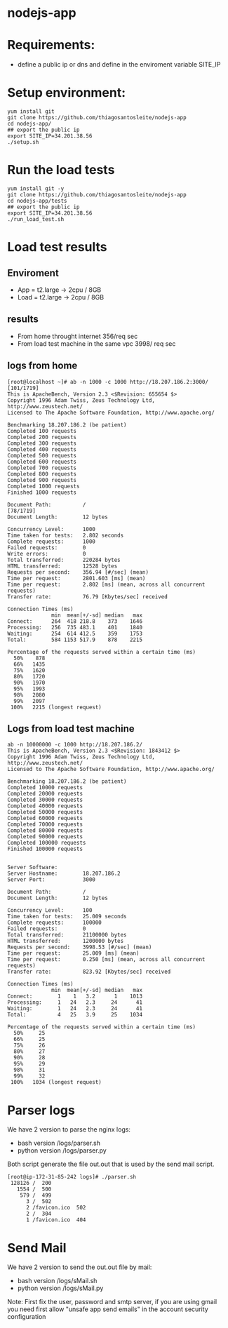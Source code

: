 # nodejs-app



# Requirements:
- define a public ip or dns and define in the enviroment variable SITE_IP

# Setup environment:
```
yum install git
git clone https://github.com/thiagosantosleite/nodejs-app
cd nodejs-app/
## export the public ip 
export SITE_IP=34.201.38.56
./setup.sh
```

# Run the load tests
````
yum install git -y 
git clone https://github.com/thiagosantosleite/nodejs-app
cd nodejs-app/tests
## export the public ip 
export SITE_IP=34.201.38.56
./run_load_test.sh
````

# Load test results
## Enviroment
- App = t2.large -> 2cpu / 8GB 
- Load = t2.large -> 2cpu / 8GB 

## results
- From home throught internet 356/req sec
- From load test machine in the same vpc 3998/ req sec

## logs from home
````
[root@localhost ~]# ab -n 1000 -c 1000 http://18.207.186.2:3000/                                                                                                                   [101/1719]
This is ApacheBench, Version 2.3 <$Revision: 655654 $>
Copyright 1996 Adam Twiss, Zeus Technology Ltd, http://www.zeustech.net/
Licensed to The Apache Software Foundation, http://www.apache.org/

Benchmarking 18.207.186.2 (be patient)
Completed 100 requests
Completed 200 requests
Completed 300 requests
Completed 400 requests
Completed 500 requests
Completed 600 requests
Completed 700 requests
Completed 800 requests
Completed 900 requests
Completed 1000 requests
Finished 1000 requests

Document Path:          /                                                                                                                                                           [78/1719]
Document Length:        12 bytes

Concurrency Level:      1000
Time taken for tests:   2.802 seconds
Complete requests:      1000
Failed requests:        0
Write errors:           0
Total transferred:      220284 bytes
HTML transferred:       12528 bytes
Requests per second:    356.94 [#/sec] (mean)
Time per request:       2801.603 [ms] (mean)
Time per request:       2.802 [ms] (mean, across all concurrent requests)
Transfer rate:          76.79 [Kbytes/sec] received

Connection Times (ms)
              min  mean[+/-sd] median   max
Connect:      264  418 218.8    373    1646
Processing:   256  735 483.1    401    1840
Waiting:      254  614 412.5    359    1753
Total:        584 1153 517.9    878    2215

Percentage of the requests served within a certain time (ms)
  50%    878
  66%   1435
  75%   1620
  80%   1720
  90%   1970
  95%   1993
  98%   2080
  99%   2097
 100%   2215 (longest request)
````

## Logs from load test machine
````
ab -n 10000000 -c 1000 http://18.207.186.2/
This is ApacheBench, Version 2.3 <$Revision: 1843412 $>
Copyright 1996 Adam Twiss, Zeus Technology Ltd, http://www.zeustech.net/
Licensed to The Apache Software Foundation, http://www.apache.org/

Benchmarking 18.207.186.2 (be patient)
Completed 10000 requests
Completed 20000 requests
Completed 30000 requests
Completed 40000 requests
Completed 50000 requests
Completed 60000 requests
Completed 70000 requests
Completed 80000 requests
Completed 90000 requests
Completed 100000 requests
Finished 100000 requests


Server Software:
Server Hostname:        18.207.186.2
Server Port:            3000

Document Path:          /
Document Length:        12 bytes

Concurrency Level:      100
Time taken for tests:   25.009 seconds
Complete requests:      100000
Failed requests:        0
Total transferred:      21100000 bytes
HTML transferred:       1200000 bytes
Requests per second:    3998.53 [#/sec] (mean)
Time per request:       25.009 [ms] (mean)
Time per request:       0.250 [ms] (mean, across all concurrent requests)
Transfer rate:          823.92 [Kbytes/sec] received

Connection Times (ms)
              min  mean[+/-sd] median   max
Connect:        1    1   3.2      1    1013
Processing:     1   24   2.3     24      41
Waiting:        1   24   2.3     24      41
Total:          4   25   3.9     25    1034

Percentage of the requests served within a certain time (ms)
  50%     25
  66%     25
  75%     26
  80%     27
  90%     28
  95%     29
  98%     31
  99%     32
 100%   1034 (longest request)
````

# Parser logs
We have 2 version to parse the nginx logs:
- bash version /logs/parser.sh
- python version /logs/parser.py

Both script generate the file out.out that is used by the send mail script.
````
[root@ip-172-31-85-242 logs]# ./parser.sh
 128126 /  200
   1554 /  500
    579 /  499
      3 /  502
      2 /favicon.ico  502
      2 /  304
      1 /favicon.ico  404

````

# Send Mail
We have 2 version to send the out.out file by mail:
- bash version /logs/sMail.sh
- python version /logs/sMail.py

Note: First fix the user, password and smtp server, if you are using gmail you need first allow "unsafe app send emails" in the account security configuration
